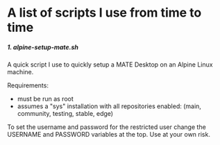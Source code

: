 # A list of scripts I use from time to time

##### 1. alpine-setup-mate.sh

A quick script I use to quickly setup a MATE Desktop on an Alpine Linux machine. 

Requirements:
- must be run as root
- assumes a "sys" installation with all repositories enabled: (main, community, testing, stable, edge)

To set the username and password for the restricted user change the USERNAME and PASSWORD variables at the top.
Use at your own risk.
